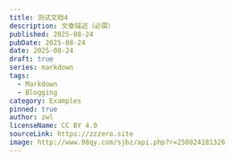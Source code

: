 ```yaml
---
title: 测试文档4
description: 文章描述（必需）
published: 2025-08-24
pubDate: 2025-08-24
date: 2025-08-24
draft: true
series: markdown
tags:
  - Markdown
  - Blogging
category: Examples
pinned: true
author: zwl
licenseName: CC BY 4.0
sourceLink: https://zzzero.site
image: http://www.98qy.com/sjbz/api.php?r=250824181326
---
```

